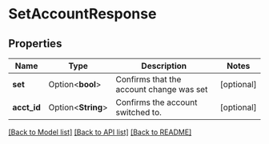 # SetAccountResponse

## Properties

Name | Type | Description | Notes
------------ | ------------- | ------------- | -------------
**set** | Option<**bool**> | Confirms that the account change was set | [optional]
**acct_id** | Option<**String**> | Confirms the account switched to. | [optional]

[[Back to Model list]](../README.md#documentation-for-models) [[Back to API list]](../README.md#documentation-for-api-endpoints) [[Back to README]](../README.md)


